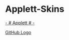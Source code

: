 # Applett-Skins

[- # Applett # -](https://drive.google.com/file/d/1kGos84OHAZnS78e1s8OH5gmeo5Qg23RY/view)


[GitHub Logo](https://cdn.discordapp.com/attachments/385716592857710592/755003872371802112/screenshot310.jpg)
